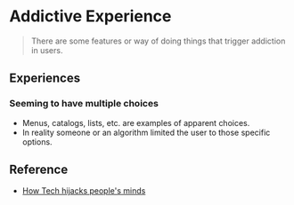 # Addictive Experience

> There are some features or way of doing things that trigger addiction in users.

## Experiences

###  Seeming to have multiple choices

- Menus, catalogs, lists, etc. are examples of apparent choices.
- In reality someone or an algorithm limited the user to those specific options.



## Reference

- [How Tech hijacks people's minds](https://medium.com/swlh/how-technology-hijacks-peoples-minds-from-a-magician-and-google-s-design-ethicist-56d62ef5edf3#.4i9qdelbb)
